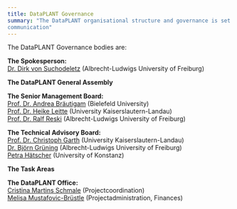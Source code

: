 ```yaml
---
title: DataPLANT Governance
summary: "The DataPLANT organisational structure and governance is set up to foster efficient 
communication"
---
```

The DataPLANT Governance bodies are:

**The Spokesperson:**  
[Dr. Dirk von Suchodeletz](https://www.rz.uni-freiburg.de/de/rz/organisation/mitarbeiterinnen/Suchodoletz_von) (Albrecht-Ludwigs University of Freiburg)  

**The DataPLANT General Assembly**  

**The Senior Management Board:**  
[Prof. Dr. Andrea Bräutigam](https://ekvv.uni-bielefeld.de/pers_publ/publ/PersonDetail.jsp?personId=112481313) (Bielefeld University)  
[Prof. Dr. Heike Leitte](https://vis.cs.rptu.de/team/leitte/) (University Kaiserslautern-Landau)  
[Prof. Dr. Ralf Reski](https://www.bio.uni-freiburg.de/ag/reski) (Albrecht-Ludwigs University of Freiburg)  

**The Technical Advisory Board:**  
[Prof. Dr. Christoph Garth](https://vis.cs.rptu.de/team/garth/) (University Kaiserslautern-Landau)  
[Dr. Björn Grüning](https://www.experten.uni-freiburg.de/experts/bjoern-gruening/) (Albrecht-Ludwigs University of Freiburg)  
[Petra Hätscher](https://scikon.uni-konstanz.de/en/persons/profile/petra.haetscher/) (University of Konstanz)  

**The Task Areas**

**The DataPLANT Office:**  
[Cristina Martins Schmale](https://www.rz.uni-freiburg.de/de/rz/organisation/mitarbeiterinnen/martins%20rodrigues) (Projectcoordination)  
[Melisa Mustafovic-Brüstle](https://www.rz.uni-freiburg.de/de/rz/organisation/mitarbeiterinnen/mustafovic-bruestle) (Projectadministration, Finances)
